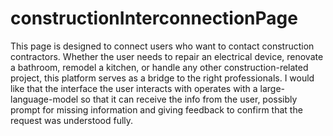 # constructionInterconnectionPage
This page is designed to connect users who want to contact construction contractors. Whether the user needs to repair an electrical device, renovate a bathroom, remodel a kitchen, or handle any other construction-related project, this platform serves as a bridge to the right professionals.
I would like that the interface the user interacts with operates with a large-language-model so that it can receive the info from the user, possibly prompt for missing information and giving feedback to confirm that the request was understood fully.
